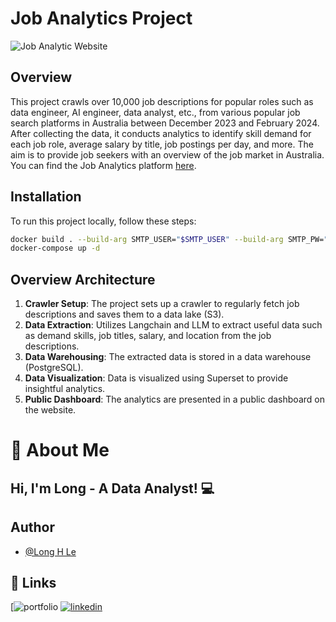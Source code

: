 # Job Analytics Project

![Job Analytic Website](https://iili.io/JW2EYHg.png)

## Overview

This project crawls over 10,000 job descriptions for popular roles such as data engineer, AI engineer, data analyst, etc., from various popular job search platforms in Australia between December 2023 and February 2024. After collecting the data, it conducts analytics to identify skill demand for each job role, average salary by title, job postings per day, and more. The aim is to provide job seekers with an overview of the job market in Australia. You can find the Job Analytics platform [here](http://jobanainau-lb-1729811373.ap-southeast-2.elb.amazonaws.com/superset/dashboard/analytic/?native_filters_key=OlT_rxHXGjG9mZkvvve6Yo1aggsakiQnP2kbdVDhaMLulArEwzKvEGvM0h8wroLQ).

## Installation

To run this project locally, follow these steps:

```bash
docker build . --build-arg SMTP_USER="$SMTP_USER" --build-arg SMTP_PW="$SMTP_PW" --tag my_custom_airflow_with_requirements
docker-compose up -d
```


## Overview Architecture

1. **Crawler Setup**: The project sets up a crawler to regularly fetch job descriptions and saves them to a data lake (S3).
2. **Data Extraction**: Utilizes Langchain and LLM to extract useful data such as demand skills, job titles, salary, and location from the job descriptions.
3. **Data Warehousing**: The extracted data is stored in a data warehouse (PostgreSQL).
4. **Data Visualization**: Data is visualized using Superset to provide insightful analytics.
5. **Public Dashboard**: The analytics are presented in a public dashboard on the website.

# 🐉 About Me

## Hi, I'm Long - A Data Analyst! 💻

## Author

- [@Long H Le](https://github.com/lehoanglong95)


## 🔗 Links
[![portfolio](https://long-hoang-le.vercel.app/)
[![linkedin](https://img.shields.io/badge/linkedin-0A66C2?style=for-the-badge&logo=linkedin&logoColor=white)](https://www.linkedin.com/in/hoang-long-le-713b41111/)
